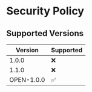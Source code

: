 # Security Policy

## Supported Versions
| Version    | Supported          |
| -------    | ------------------ |
| 1.0.0      | :x:                |
| 1.1.0      | :x:                |
| OPEN-1.0.0 | :white_check_mark: |
